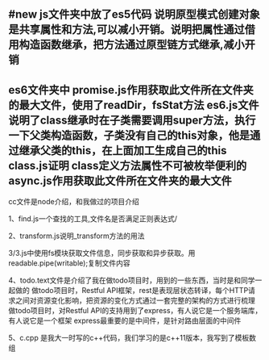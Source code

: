 #new
js文件夹中放了es5代码
说明原型模式创建对象是共享属性和方法,可以减小开销。说明把属性通过借用构造函数继承，把方法通过原型链方式继承,减小开销
--------------------
es6文件夹中
promise.js作用获取此文件所在文件夹的最大文件，使用了readDir，fsStat方法
es6.js文件 说明了class继承时在子类需要调用super方法，执行一下父类构造函数，子类没有自己的this对象，他是通过继承父类的this，在上面加工生成自己的this
class.js证明  class定义方法属性不可被枚举便利的
async.js作用获取此文件所在文件夹的最大文件
------------------------
cc文件是node介绍，和我做过的项目介绍

1、find.js一个查找的工具,文件名是否满足正则表达式/

2、transform.js说明_transform方法的用法

3/3.js中使用fs模块获取文件信息，同步获取和异步获取。用readable.pipe(writable);复制文件内容

4、todo.text文件是介绍了我在做todo项目时，用到的一些东西，当时是和同学一起做的
     做todo项目时，Restful API框架，rest是表现层状态转译，每个HTTP请求之间对资源变化影响，把资源的变化方式通过一套完整的架构的方式进行梳理
     做todo项目时，对Restful API的支持用到了express，有人说它是一个服务端库，有人说它是一个框架
     express最重要的是中间件，是针对路由层面的中间件


5、c.cpp 是我大一时写的c++代码，我们学习的是c++11版本，我写到了模板数组
